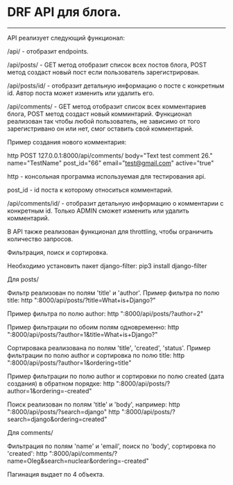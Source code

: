 # DRF API для блога.
---

API реализует следующий функционал:

/api/ - отобразит endpoints.

/api/posts/ - GET метод отобразит список всех постов блога, POST метод создаст новый пост если пользователь зарегистрирован.

/api/posts/id/ - отобразит детальную информацию о посте с конкретным id. Автор поста может изменить или удалить его.

/api/comments/ - GET метод отобразит список всех комментариев блога, POST метод создаст новый комминтарий. Функционал реализован так чтобы любой пользователь, не зависимо от того зарегистривано он или нет, смог оставить свой комментарий.

Пример создания нового комментария: 

http POST 127.0.0.1:8000/api/comments/ body="Text test comment 26." name="TestName" post_id="66" email="test@gmail.com" active="true"

http - консольная программа используемая для тестирования api.

post_id - id поста к которому относиться комментарий.

/api/comments/id/ - отобразит детальную информацию о комментарии с конкретным id. Только ADMIN сможет изменить или удалить комментарий.

В API также реализован функционал для throttling, чтобы ограничить количество запросов.

Фильтрация, поиск и сортировка.

Необходимо установить пакет django-filter: pip3 install django-filter

Для posts/

Фильтр реализован по полям 'title' и 'author'.
Пример фильтра по полю title:
http ":8000/api/posts/?title=What+is+Django?"

Пример фильтра по полю author:
http ":8000/api/posts/?author=2"

Пример фильтрации по обоим полям одновременно:
http ":8000/api/posts/?author=1&title=What+is+Django?"

Сортировака реализована по полям 'title', 'created', 'status'.
Пример фильтрации по полю author и сортировка по полю title:
http ":8000/api/posts/?author=1&ordering=title"

Пример фильтрации по полю author и сортировки по полю created (дата создания) в обратном порядке:
http ":8000/api/posts/?author=1&ordering=-created"

Поиск реализован по полям 'title' и 'body', например:
http ":8000/api/posts/?search=django"
http ":8000/api/posts/?search=django&ordering=created"

Для comments/

Фильтрация по полям 'name' и 'email', поиск по 'body', сортировка по 'created':
http ":8000/api/comments/?name=Oleg&search=nuclear&ordering=-created"

Пагинация выдает по 4 объекта.

